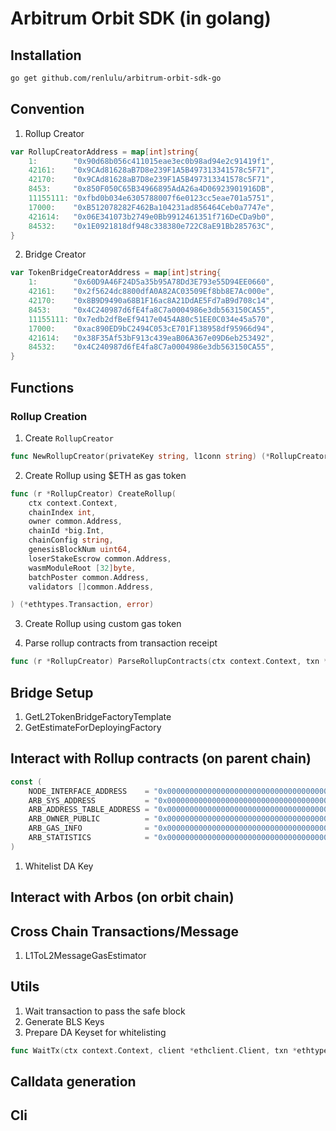 # Arbitrum Orbit SDK (in golang)

## Installation

```bash
go get github.com/renlulu/arbitrum-orbit-sdk-go
```

## Convention

1. Rollup Creator

```go
var RollupCreatorAddress = map[int]string{
	1:        "0x90d68b056c411015eae3ec0b98ad94e2c91419f1",
	42161:    "0x9CAd81628aB7D8e239F1A5B497313341578c5F71",
	42170:    "0x9CAd81628aB7D8e239F1A5B497313341578c5F71",
	8453:     "0x850F050C65B34966895AdA26a4D06923901916DB",
	11155111: "0xfbd0b034e6305788007f6e0123cc5eae701a5751",
	17000:    "0xB512078282F462Ba104231ad856464Ceb0a7747e",
	421614:   "0x06E341073b2749e0Bb9912461351f716DeCDa9b0",
	84532:    "0x1E0921818df948c338380e722C8aE91Bb285763C",
}
```

2. Bridge Creator

```go
var TokenBridgeCreatorAddress = map[int]string{
	1:        "0x60D9A46F24D5a35b95A78Dd3E793e55D94EE0660",
	42161:    "0x2f5624dc8800dfA0A82AC03509Ef8bb8E7Ac000e",
	42170:    "0x8B9D9490a68B1F16ac8A21DdAE5Fd7aB9d708c14",
	8453:     "0x4C240987d6fE4fa8C7a0004986e3db563150CA55",
	11155111: "0x7edb2dfBeEf9417e0454A80c51EE0C034e45a570",
	17000:    "0xac890ED9bC2494C053cE701F138958df95966d94",
	421614:   "0x38F35Af53bF913c439eaB06A367e09D6eb253492",
	84532:    "0x4C240987d6fE4fa8C7a0004986e3db563150CA55",
}
```

## Functions

### Rollup Creation

1. Create `RollupCreator`

```go
func NewRollupCreator(privateKey string, l1conn string) (*RollupCreator, error)
```

2. Create Rollup using $ETH as gas token

```go
func (r *RollupCreator) CreateRollup(
	ctx context.Context,
    chainIndex int,
	owner common.Address,
	chainId *big.Int,
	chainConfig string,
	genesisBlockNum uint64,
	loserStakeEscrow common.Address,
	wasmModuleRoot [32]byte,
	batchPoster common.Address,
	validators []common.Address,

) (*ethtypes.Transaction, error)
```

3. Create Rollup using custom gas token

4. Parse rollup contracts from transaction receipt

```go
func (r *RollupCreator) ParseRollupContracts(ctx context.Context, txn *ethtypes.Transaction) (*bindings.RollupCreatorRollupCreated, error)
```

## Bridge Setup

1. GetL2TokenBridgeFactoryTemplate
2. GetEstimateForDeployingFactory

## Interact with Rollup contracts (on parent chain)

```go
const (
	NODE_INTERFACE_ADDRESS    = "0x00000000000000000000000000000000000000C8"
	ARB_SYS_ADDRESS           = "0x0000000000000000000000000000000000000064"
	ARB_ADDRESS_TABLE_ADDRESS = "0x0000000000000000000000000000000000000066"
	ARB_OWNER_PUBLIC          = "0x000000000000000000000000000000000000006B"
	ARB_GAS_INFO              = "0x000000000000000000000000000000000000006C"
	ARB_STATISTICS            = "0x000000000000000000000000000000000000006F"
)
```

1. Whitelist DA Key

## Interact with Arbos (on orbit chain)

## Cross Chain Transactions/Message

1. L1ToL2MessageGasEstimator

## Utils

1. Wait transaction to pass the safe block
2. Generate BLS Keys
3. Prepare DA Keyset for whitelisting

```go
func WaitTx(ctx context.Context, client *ethclient.Client, txn *ethtypes.Transaction, waitForSafePoll bool) error
```

## Calldata generation

## Cli